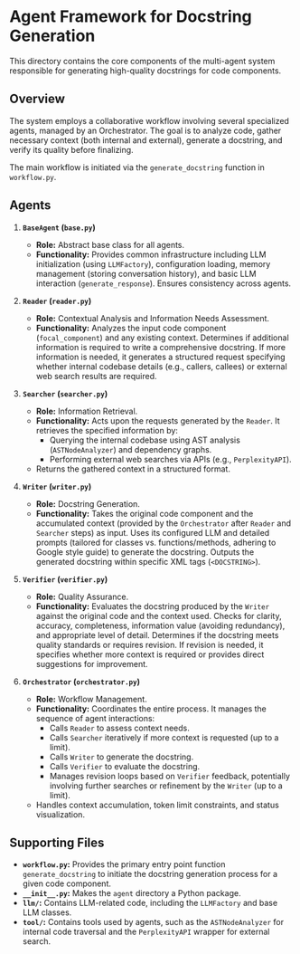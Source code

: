 # Agent Framework for Docstring Generation

This directory contains the core components of the multi-agent system responsible for generating high-quality docstrings for code components.

## Overview

The system employs a collaborative workflow involving several specialized agents, managed by an Orchestrator. The goal is to analyze code, gather necessary context (both internal and external), generate a docstring, and verify its quality before finalizing.

The main workflow is initiated via the `generate_docstring` function in `workflow.py`.

## Agents

1.  **`BaseAgent` (`base.py`)**
    *   **Role:** Abstract base class for all agents.
    *   **Functionality:** Provides common infrastructure including LLM initialization (using `LLMFactory`), configuration loading, memory management (storing conversation history), and basic LLM interaction (`generate_response`). Ensures consistency across agents.

2.  **`Reader` (`reader.py`)**
    *   **Role:** Contextual Analysis and Information Needs Assessment.
    *   **Functionality:** Analyzes the input code component (`focal_component`) and any existing context. Determines if additional information is required to write a comprehensive docstring. If more information is needed, it generates a structured request specifying whether internal codebase details (e.g., callers, callees) or external web search results are required.

3.  **`Searcher` (`searcher.py`)**
    *   **Role:** Information Retrieval.
    *   **Functionality:** Acts upon the requests generated by the `Reader`. It retrieves the specified information by:
        *   Querying the internal codebase using AST analysis (`ASTNodeAnalyzer`) and dependency graphs.
        *   Performing external web searches via APIs (e.g., `PerplexityAPI`).
    *   Returns the gathered context in a structured format.

4.  **`Writer` (`writer.py`)**
    *   **Role:** Docstring Generation.
    *   **Functionality:** Takes the original code component and the accumulated context (provided by the `Orchestrator` after `Reader` and `Searcher` steps) as input. Uses its configured LLM and detailed prompts (tailored for classes vs. functions/methods, adhering to Google style guide) to generate the docstring. Outputs the generated docstring within specific XML tags (`<DOCSTRING>`).

5.  **`Verifier` (`verifier.py`)**
    *   **Role:** Quality Assurance.
    *   **Functionality:** Evaluates the docstring produced by the `Writer` against the original code and the context used. Checks for clarity, accuracy, completeness, information value (avoiding redundancy), and appropriate level of detail. Determines if the docstring meets quality standards or requires revision. If revision is needed, it specifies whether more context is required or provides direct suggestions for improvement.

6.  **`Orchestrator` (`orchestrator.py`)**
    *   **Role:** Workflow Management.
    *   **Functionality:** Coordinates the entire process. It manages the sequence of agent interactions:
        *   Calls `Reader` to assess context needs.
        *   Calls `Searcher` iteratively if more context is requested (up to a limit).
        *   Calls `Writer` to generate the docstring.
        *   Calls `Verifier` to evaluate the docstring.
        *   Manages revision loops based on `Verifier` feedback, potentially involving further searches or refinement by the `Writer` (up to a limit).
    *   Handles context accumulation, token limit constraints, and status visualization.

## Supporting Files

*   **`workflow.py`:** Provides the primary entry point function `generate_docstring` to initiate the docstring generation process for a given code component.
*   **`__init__.py`:** Makes the `agent` directory a Python package.
*   **`llm/`:** Contains LLM-related code, including the `LLMFactory` and base LLM classes.
*   **`tool/`:** Contains tools used by agents, such as the `ASTNodeAnalyzer` for internal code traversal and the `PerplexityAPI` wrapper for external search. 